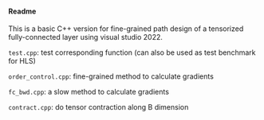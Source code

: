 #### Readme

This is a basic C++ version for fine-grained path design of a tensorized fully-connected layer using visual studio 2022.

`test.cpp`: test corresponding function (can also be used as test benchmark for HLS)

`order_control.cpp`: fine-grained method to calculate gradients

`fc_bwd.cpp`: a slow method to calculate gradients

`contract.cpp`: do tensor contraction along B dimension